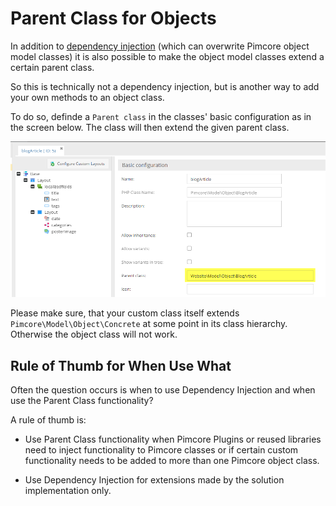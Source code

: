 # Parent Class for Objects

In addition to [dependency injection](./03_Dependency_Injection.md) (which can overwrite Pimcore object model classes) 
 it is also possible to make the object model classes extend a certain parent class. 
 
So this is technically not a dependency injection, but is another way to add your own methods to an object class.

To do so, definde a `Parent class` in the classes' basic configuration as in the screen below. 
The class will then extend the given parent class.

![Parent Class Configuration](../img/parent-class.png)

Please make sure, that your custom class itself extends `Pimcore\Model\Object\Concrete` at some point in its class hierarchy. 
Otherwise the object class will not work. 

 
## Rule of Thumb for When Use What
Often the question occurs is when to use Dependency Injection and when use the Parent Class functionality? 

A rule of thumb is: 
* Use Parent Class functionality when Pimcore Plugins or reused libraries need to inject functionality to Pimcore classes or 
  if certain custom functionality needs to be added to more than one Pimcore object class.

* Use Dependency Injection for extensions made by the solution implementation only. 

